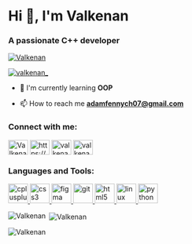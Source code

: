 # Hi 👋, I'm Valkenan

### A passionate C++ developer

<p align="left"> <a href="https://github.com/ryo-ma/github-profile-trophy"><img src="https://github-profile-trophy.vercel.app/?username=Valkenan" alt="Valkenan" /></a> </p>

<p align="left"> <a href="https://twitter.com/valkenan_" target="blank"><img src="https://img.shields.io/twitter/follow/valkenan_?logo=twitter&style=for-the-badge" alt="valkenan_" /></a> </p>

- 🌱 I'm currently learning **OOP**

- 📫 How to reach me **adamfennych07@gmail.com**

<h3 align="left">Connect with me:</h3>
<p align="left">
<a href="https://github.com/Valkenan" target="blank"><img align="center" src="https://raw.githubusercontent.com/rahuldkjain/github-profile-readme-generator/master/src/images/icons/Social/github.svg" alt="Valkenan" height="30" width="40" /></a>
<a href="https://linkedin.com/in/https://www.linkedin.com/in/adam-el-fennych-b548a338a " target="blank"><img align="center" src="https://raw.githubusercontent.com/rahuldkjain/github-profile-readme-generator/master/src/images/icons/Social/linked-in-alt.svg" alt="https://www.linkedin.com/in/adam-el-fennych-b548a338a " height="30" width="40" /></a>
<a href="https://twitter.com/valkenan_" target="blank"><img align="center" src="https://raw.githubusercontent.com/rahuldkjain/github-profile-readme-generator/master/src/images/icons/Social/twitter.svg" alt="valkenan_" height="30" width="40" /></a>
<a href="https://discord.gg/valkenan" target="blank"><img align="center" src="https://raw.githubusercontent.com/rahuldkjain/github-profile-readme-generator/master/src/images/icons/Social/discord.svg" alt="valkenan" height="30" width="40" /></a>
</p>

<h3 align="left">Languages and Tools:</h3>
<p align="left"> <a href="https://developer.mozilla.org/en-US/docs/Web/cplusplus" target="_blank" rel="noreferrer"> <img src="https://skillicons.dev/icons?i=cpp" alt="cplusplus" width="40" height="40"/> </a> <a href="https://developer.mozilla.org/en-US/docs/Web/css3" target="_blank" rel="noreferrer"> <img src="https://skillicons.dev/icons?i=css" alt="css3" width="40" height="40"/> </a> <a href="https://developer.mozilla.org/en-US/docs/Web/figma" target="_blank" rel="noreferrer"> <img src="https://skillicons.dev/icons?i=figma" alt="figma" width="40" height="40"/> </a> <a href="https://developer.mozilla.org/en-US/docs/Web/git" target="_blank" rel="noreferrer"> <img src="https://skillicons.dev/icons?i=git" alt="git" width="40" height="40"/> </a> <a href="https://developer.mozilla.org/en-US/docs/Web/html5" target="_blank" rel="noreferrer"> <img src="https://skillicons.dev/icons?i=html" alt="html5" width="40" height="40"/> </a> <a href="https://developer.mozilla.org/en-US/docs/Web/linux" target="_blank" rel="noreferrer"> <img src="https://skillicons.dev/icons?i=linux" alt="linux" width="40" height="40"/> </a> <a href="https://developer.mozilla.org/en-US/docs/Web/python" target="_blank" rel="noreferrer"> <img src="https://skillicons.dev/icons?i=py" alt="python" width="40" height="40"/> </a></p>

<p><img align="left" src="https://github-readme-stats.vercel.app/api/top-langs?username=Valkenan&show_icons=true&locale=en&layout=compact" alt="Valkenan" /></p>

<p>&nbsp;<img align="center" src="https://github-readme-stats.vercel.app/api?username=Valkenan&show_icons=true&locale=en" alt="Valkenan" /></p>

<p><img align="center" src="https://github-readme-streak-stats.herokuapp.com/?user=Valkenan&" alt="Valkenan" /></p>

